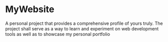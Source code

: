 # MyWebsite
A personal project that provides a comprehensive profile of yours truly. The project shall serve as a way to learn and experiment on web development tools as well as to showcase my personal portfolio
